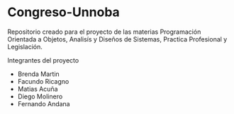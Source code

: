 # Congreso-Unnoba
Repositorio creado para el proyecto de las materias Programación Orientada a Objetos, Analisís y Diseños de Sistemas, Practica Profesional y Legislación.

Integrantes del proyecto
- Brenda Martin
- Facundo Ricagno
- Matias Acuña
- Diego Molinero
- Fernando Andana